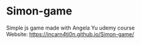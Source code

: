 # Simon-game
Simple js game made with Angela Yu udemy course </br>
Website: https://incarn4ti0n.github.io/Simon-game/
